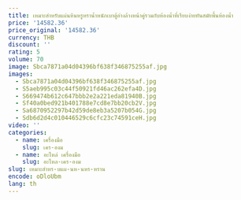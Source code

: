 ```yaml
---
title: เหมาะสำหรับแผ่นหินหรูหราน้ำหนักเบาตู้อ่างล้างหน้าคู่รวมกับห้องน้ำที่เรียบง่ายทันสมัยพื้นห้องน้ำ
price: '14582.36'
price_original: '14582.36'
currency: THB
discount: ''
rating: 5
volume: 70
image: Sbca7871a04d04396bf638f346875255af.jpg
images:
  - Sbca7871a04d04396bf638f346875255af.jpg
  - S5aeb995c03c44f50921fd46ac262efa4D.jpg
  - S669474b612c647bbb2e2a221eda81940B.jpg
  - Sf40a0bed921b401788e7cd8e7bb20cb2V.jpg
  - Sa6870952297b42d59de8eb3a5207b054G.jpg
  - Sdb6d2d4c010446529c6cfc23c74591ceH.jpg
video: ''
categories:
  - name: เครื่องมือ
    slug: เคร-องม
  - name: อะไหล่ เครื่องมือ
    slug: อะไหล-เคร-องม
slug: เหมาะสำหร-บแผ-นห-นหร-หราน
encode: oDloUbm
lang: th
---
```

  